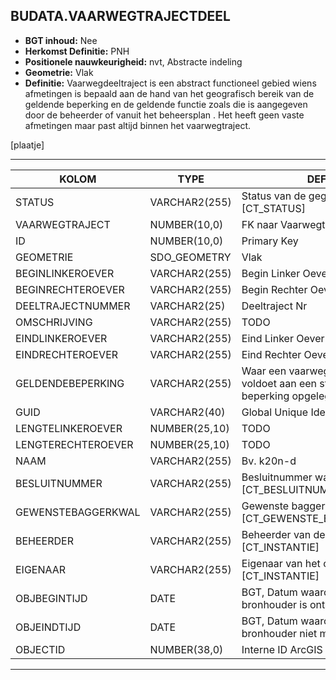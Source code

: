﻿## BUDATA.VAARWEGTRAJECTDEEL


* __BGT inhoud:__ Nee
* __Herkomst Definitie:__ PNH
* __Positionele nauwkeurigheid:__ nvt, Abstracte indeling
* __Geometrie:__ Vlak
* __Definitie:__
Vaarwegdeeltraject is een abstract functioneel gebied wiens
afmetingen is bepaald aan de hand van het geografisch
bereik van de geldende beperking en de geldende functie
zoals die is aangegeven door de beheerder of vanuit het
beheersplan . Het heeft geen vaste afmetingen maar past
altijd binnen het vaarwegtraject.


[plaatje]

***

|KOLOM                           	|TYPE          	|DEFINITIE|
|------                          	|----          	|-----    |
|STATUS                          	|VARCHAR2(255) 	|Status van de gegevens, keuzelijst [CT_STATUS]|
|VAARWEGTRAJECT                  	|NUMBER(10,0)  	|FK naar Vaarwegtraject|
|ID                              	|NUMBER(10,0)  	|Primary Key|
|GEOMETRIE                       	|SDO_GEOMETRY  	|Vlak|
|BEGINLINKEROEVER                	|VARCHAR2(255) 	|Begin Linker Oever|
|BEGINRECHTEROEVER               	|VARCHAR2(255) 	|Begin Rechter Oever|
|DEELTRAJECTNUMMER               	|VARCHAR2(25)  	|Deeltraject Nr|
|OMSCHRIJVING                    	|VARCHAR2(255) 	|TODO|
|EINDLINKEROEVER                 	|VARCHAR2(255) 	|Eind Linker Oever|
|EINDRECHTEROEVER                	|VARCHAR2(255) 	|Eind Rechter Oever|
|GELDENDEBEPERKING               	|VARCHAR2(255) 	|Waar een vaarwegdeeltraject niet voldoet aan een streefbeeld worden beperking opgelegd qua gebruik.|
|GUID                            	|VARCHAR2(40)  	|Global Unique Identifier|
|LENGTELINKEROEVER               	|NUMBER(25,10) 	|TODO|
|LENGTERECHTEROEVER              	|NUMBER(25,10) 	|TODO|
|NAAM                            	|VARCHAR2(255) 	|Bv. k20n-d|
|BESLUITNUMMER                   	|VARCHAR2(255) 	|Besluitnummer waarde, keuzelijst [CT_BESLUITNUMMER]|
|GEWENSTEBAGGERKWAL              	|VARCHAR2(255) 	|Gewenste baggerkwaliteit, keuzelijst [CT_GEWENSTE_BAGGERKWALITEIT]|
|BEHEERDER                       	|VARCHAR2(255) 	|Beheerder van de halte, keuzelijst [CT_INSTANTIE]|
|EIGENAAR                        	|VARCHAR2(255) 	|Eigenaar van het object, keuzelijst [CT_INSTANTIE]|
|OBJBEGINTIJD                    	|DATE          	|BGT, Datum waarop het object bij de bronhouder is ontstaan|
|OBJEINDTIJD                     	|DATE          	|BGT, Datum waarop het object bij de bronhouder niet meer geldig is|
|OBJECTID                        	|NUMBER(38,0)   |Interne ID ArcGIS|

***
